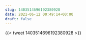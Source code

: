 ```yaml
---
slug: 1403514696192380928
date: 2021-06-12 00:49:14+00:00
draft: false
---
```


{{< tweet 1403514696192380928 >}}
